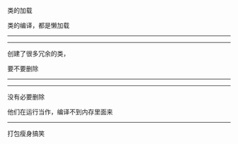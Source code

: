 类的加载




类的编译，都是懒加载



<hr>


<hr>



创建了很多冗余的类，


要不要删除


<hr>


<hr>



没有必要删除


他们在运行当作，编译不到内存里面来


<hr>



打包瘦身搞笑

